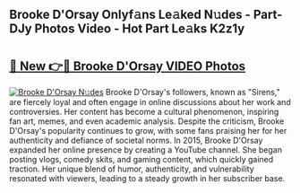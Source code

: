 ## Brooke D'Orsay Onlyf𝚊ns Le𝚊ked N𝚞des - Part-DJy Photos Video - Hot Part Le𝚊ks K2z1y

# <h2><a href="http://ac34592.deff.icu/?id=Brooke+D%27Orsay">🔗 New 👉🔴 Brooke D'Orsay VIDEO Photos</a></h2>

[![Brooke D'Orsay N𝚞des](https://i.imgur.com/rIISA9y.gif)](http://ac34592.deff.icu/?id=Brooke+D%27Orsay)
Brooke D'Orsay's followers, known as "Sirens," are fiercely loyal and often engage in online discussions about her work and controversies. Her content has become a cultural phenomenon, inspiring fan art, memes, and even academic analysis. Despite the criticism, Brooke D'Orsay's popularity continues to grow, with some fans praising her for her authenticity and defiance of societal norms. In 2015, Brooke D'Orsay expanded her online presence by creating a YouTube channel. She began posting vlogs, comedy skits, and gaming content, which quickly gained traction. Her unique blend of humor, authenticity, and vulnerability resonated with viewers, leading to a steady growth in her subscriber base.

